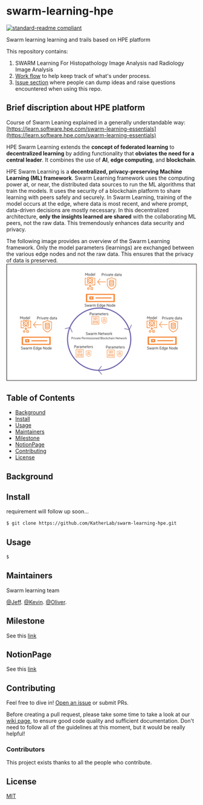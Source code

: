 # swarm-learning-hpe

[![standard-readme compliant](https://img.shields.io/badge/readme%20style-standard-brightgreen.svg?style=flat-square)](https://github.com/RichardLitt/standard-readme)

Swarm learning learning and trails based on HPE platform

This repository contains:

1. SWARM Learning For Histopathology Image Analysis nad Radiology Image Analysis
2. [Work flow](https://github.com/users/Ultimate-Storm/projects/4) to help keep track of what's under process.
3. [Issue section](https://github.com/Ultimate-Storm/swarm-learning-hpe/issues) where people can dump ideas and raise questions encountered when using this repo.

## Brief discription about HPE platform
Course of Swarm Leaning explained in a generally understandable way: [https://learn.software.hpe.com/swarm-learning-essentials](https://learn.software.hpe.com/swarm-learning-essentials)

HPE Swarm Learning extends the **concept of federated learning** to **decentralized learning** by adding functionality that **obviates the need for a central leader**. It combines the use of **AI**, **edge computing**, and **blockchain**.

HPE Swarm Learning is a **decentralized, privacy-preserving Machine Learning (ML) framework**. Swarm Learning framework uses the computing power at, or near, the distributed data sources to run the ML algorithms that train the models. It uses the security of a blockchain platform to share learning with peers safely and securely. In Swarm Learning, training of the model occurs at the edge, where data is most recent, and where prompt, data-driven decisions are mostly necessary. In this decentralized architecture, **only the insights learned are shared** with the collaborating ML peers, not the raw data. This tremendously enhances data security and privacy.

The following image provides an overview of the Swarm Learning framework. Only the model parameters (learnings) are exchanged between the various edge nodes and not the raw data. This ensures that the privacy of data is preserved.
![img.png](img.png)
## Table of Contents

- [Background](#background)
- [Install](#install)
- [Usage](#usage)
- [Maintainers](#maintainers)
- [Milestone](#milestone)
- [NotionPage](#notionpage)
- [Contributing](#contributing)
- [License](#license)

## Background


## Install

requirement will follow up soon...

```sh
$ git clone https://github.com/KatherLab/swarm-learning-hpe.git
```

## Usage


```sh
$ 
```

## Maintainers
Swarm learning team

[@Jeff](https://github.com/Ultimate-Storm).
[@Kevin](https://github.com/kevinxpfeiffer).
[@Oliver](https://github.com/oliversaldanha25).

## Milestone
See this [link](https://github.com/Ultimate-Storm/swarm-learning-hpe/milestones)

## NotionPage
See this [link](https://www.notion.so/SWARM-Learning-87a7b920c88e445d81420573afb0e8ab)

## Contributing

Feel free to dive in! [Open an issue](https://github.com/Ultimate-Storm/swarm-learning-hpe/issues) or submit PRs.

Before creating a pull request, please take some time to take a look at our [wiki page](https://github.com/Ultimate-Storm/swarm-learning-hpe/wiki), to ensure good code quality and sufficient documentation. Don't need to follow all of the guidelines at this moment, but it would be really helpful!

### Contributors

This project exists thanks to all the people who contribute.


## License

[MIT](LICENSE)